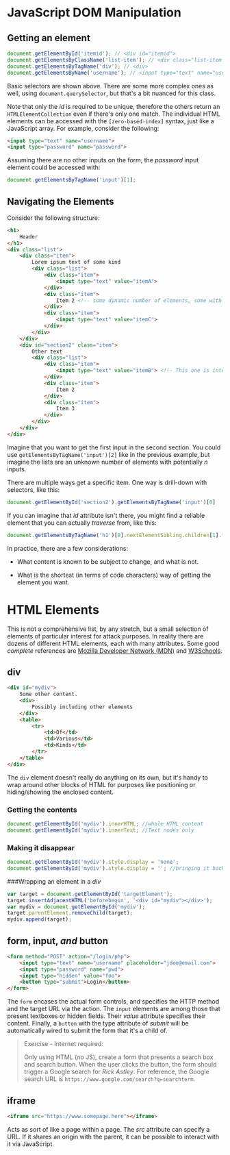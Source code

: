 # JavaScript DOM Manipulation

## Getting an element

```javascript
document.getElementById('itemid'); // <div id="itemid">
document.getElementsByClassName('list-item'); // <div class="list-item even">
document.getElementsByTagName('div'); // <div>
document.getElementsByName('username'); // <input type="text" name="username">
```

Basic selectors are shown above. There are some more complex ones as well, using `document.querySelector`, but that's a bit nuanced for this class.

Note that only the *id* is required to be unique, therefore the others return an `HTMLElementCollection` even if there's only one match.  The individual HTML elements can be accessed with the `[zero-based-index]` syntax, just like a JavaScript array. For example, consider the following:

```html
<input type="text" name="username">
<input type="password" name="password">
```

 Assuming there are no other inputs on the form, the *password* input element could be accessed with:

```javascript
document.getElementsByTagName('input')[1];
```



## Navigating the Elements

Consider the following structure:

```html
<h1>
    Header
</h1>
<div class="list">
    <div class="item">
        Lorem ipsum text of some kind
        <div class="list">
            <div class="item">
                <input type="text" value="itemA">
            </div>
            <div class="item">
                Item 2 <!-- some dynamic number of elements, some with inputs, some without -->
            </div>
            <div class="item">
                <input type="text" value="itemC">
            </div>
        </div>
    </div>
    <div id="section2" class="item">
        Other text
        <div class="list">
            <div class="item">
                <input type="text" value="itemB"> <!-- This one is interesting -->
            </div>
            <div class="item">
                Item 2
            </div>
            <div class="item">
                Item 3
            </div>
        </div>
    </div>
</div>
```

Imagine that you want to get the first input in the second section. You could use `getElementsByTagName('input')[2]` like in the previous example, but imagine the lists are an unknown number of elements with potentially *n* inputs. 

There are multiple ways get a specific item. One way is drill-down with selectors, like this:

```javascript
document.getElementById('section2').getElementsByTagName('input')[0]
```

If you can imagine that *id* attribute isn't there, you might find a reliable element that you can actually *traverse* from, like this:

```javascript
document.getElementsByTagName('h1')[0].nextElementSibling.children[1].firstElementChild.firstElementChild.firstElementChild
```

In practice, there are a few considerations:

- What content is known to be subject to change, and what is not.

- What is the shortest (in terms of code characters) way of getting the element you want.

  

# HTML Elements

This is not a comprehensive list, by any stretch, but a small selection of elements of particular interest for attack purposes. In reality there are dozens of different HTML elements, each with many attributes. Some good *complete* references are [Mozilla Developer Network (MDN)](https://developer.mozilla.org/en-US/docs/Web/HTML) and [W3Schools](https://www.w3schools.com/html/).



## div

```html
<div id="mydiv">
    Some other content.
    <div>
        Possibly including other elements
    </div>
    <table>
        <tr>
        	<td>Of</td>
            <td>Various</td>
            <td>Kinds</td>
        </tr>
    </table>
</div>
```

The `div` element doesn't really do anything on its own, but it's handy to wrap around other blocks of HTML for purposes like positioning or hiding/showing the enclosed content.

### Getting the contents

```javascript
document.getElementById('mydiv').innerHTML; //whole HTML content
document.getElementById('mydiv').innerText; //Text nodes only
```

### Making it disappear

```javascript
document.getElementById('mydiv').style.display = 'none';
document.getElementById('mydiv').style.display = ''; //bringing it back (assuming default inline display)

```

###Wrapping an element in a *div*

```javascript
var target = document.getElementById('targetElement');
target.insertAdjacentHTML('beforebegin', '<div id="mydiv"></div>');
var mydiv = document.getElementById('mydiv');
target.parentElement.removeChild(target);
mydiv.append(target);
```





## form, input, *and* button

```html
<form method="POST" action="/login/php">
    <input type="text" name="username" placeholder="jdoe@email.com">
    <input type="password" name="pwd">
    <input type="hidden" value="foo">
    <button type="submit">Login</button>
</form>
```

The `form` encases the actual form controls, and specifies the HTTP method and the target URL via the action. The `input` elements are among those that present textboxes or hidden fields. Their *value* attribute specifies their content. Finally, a `button` with the type attribute of *submit* will be automatically wired to submit the form that it's a child of.

<!-- TODO: Add *target* attribute -->

> Exercise - Internet required:
>
> Only using HTML (no JS), create a form that presents a search box and search button. When the user clicks the button, the form should trigger a Google search for *Rick Astley*. For reference, the Google search URL is `https://www.google.com/search?q=searchterm`.



## iframe

```html
<iframe src="https://www.somepage.here"></iframe>
```

Acts as sort of like a page within a page. The *src* attribute can specify a URL. If it shares an origin with the parent, it can be possible to interact with it via JavaScript.

